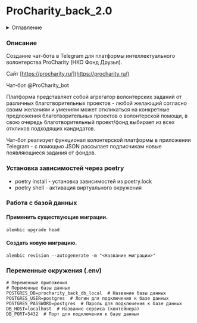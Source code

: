 # ProCharity_back_2.0

<details>
  <summary>Оглавление</summary>
  <ol>
    <li>
      <a href="#описание">Описание</a>
    </li>
    <li>
      <a href="#зависимости">Установка зависимостей через poetry</a>
    </li>
    <li>
      <a href="#работа-с-базой-данных">Работа с базой данных</a>
    </li>
    <li>
      <a href="#переменные-окружения-env">Переменные окружения (.env)</a>
    </li>
  </ol>
</details>


### Описание

Создание чат-бота в Telegram для платформы интеллектуального волонтерства ProCharity (НКО Фонд Друзья).

Сайт [https://procharity.ru/](https://procharity.ru/)

Чат-бот @ProCharity_bot

Платформа представляет собой агрегатор волонтерских заданий от различных благотворительных проектов - любой желающий согласно своим желаниям и умениям может откликаться на конкретные предложения благотворительных проектов о волонтерской помощи, в свою  очередь благотворительный проект/фонд выбирает из всех откликов подходящих кандидатов. 

Чат-бот реализует функционал волонтерской платформы в приложении Telegram - с помощью JSON рассылает подписчикам новые появляющиеся задания от фондов.



### Установка зависимостей через poetry

- poetry install - установка зависимостей из poetry.lock
- poetry shell - активация виртуального окружения

### Работа с базой данных

#### Применить существующие миграции.

```shell
alembic upgrade head
```

#### Создать новую миграцию.

```shell
alembic revision --autogenerate -m "<Название миграции>"
```

### Переменные окружения (.env)

```dotenv
# Переменные приложения
# Переменные базы данных
POSTGRES_DB=procharity_back_db_local  # Название базы данных
POSTGRES_USER=postgres  # Логин для подключения к базе данных
POSTGRES_PASSWORD=postgres  # Пароль для подключения к базе данных
DB_HOST=localhost  # Название сервиса (контейнера)
DB_PORT=5432  # Порт для подключения к базе данных
```